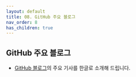 ```yaml
---
layout: default
title: 08. GitHub 주요 블로그
nav_order: 8
has_children: true
---
```


## GitHub 주요 블로그 
- [GitHub 블로그](https://github.blog/)의 주요 기사를 한글로 소개해 드립니다. 
